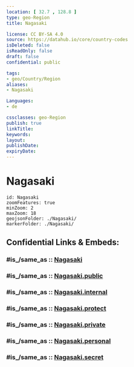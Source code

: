 ```yaml
---
location: [ 32.7 , 128.8 ] 
type: geo-Region
title: Nagasaki

license: CC BY-SA 4.0
source: https://datahub.io/core/country-codes
isDeleted: false
isReadOnly: false
draft: false
confidential: public

tags:
- geo/Country/Region
aliases:
- Nagasaki

Languages:
- de

cssclasses: geo-Region
publish: true
linkTitle: 
keywords: 
layout: 
publishDate: 
expiryDate: 
---
```


# Nagasaki

```leaflet
id: Nagasaki
zoomFeatures: true 
minZoom: 2 
maxZoom: 18
geojsonFolder: ./Nagasaki/
markerFolder: ./Nagasaki/
```


## Confidential Links & Embeds: 

### #is_/same_as :: [Nagasaki](/_Standards/Earth/Continent/Asia/Asia~East/Japan/Regions~Japan/Kyūshū/prefectures~Kyūshū/Nagasaki.md) 

### #is_/same_as :: [Nagasaki.public](/_public/Earth/Continent/Asia/Asia~East/Japan/Regions~Japan/Kyūshū/prefectures~Kyūshū/Nagasaki.public.md) 

### #is_/same_as :: [Nagasaki.internal](/_internal/Earth/Continent/Asia/Asia~East/Japan/Regions~Japan/Kyūshū/prefectures~Kyūshū/Nagasaki.internal.md) 

### #is_/same_as :: [Nagasaki.protect](/_protect/Earth/Continent/Asia/Asia~East/Japan/Regions~Japan/Kyūshū/prefectures~Kyūshū/Nagasaki.protect.md) 

### #is_/same_as :: [Nagasaki.private](/_private/Earth/Continent/Asia/Asia~East/Japan/Regions~Japan/Kyūshū/prefectures~Kyūshū/Nagasaki.private.md) 

### #is_/same_as :: [Nagasaki.personal](/_personal/Earth/Continent/Asia/Asia~East/Japan/Regions~Japan/Kyūshū/prefectures~Kyūshū/Nagasaki.personal.md) 

### #is_/same_as :: [Nagasaki.secret](/_secret/Earth/Continent/Asia/Asia~East/Japan/Regions~Japan/Kyūshū/prefectures~Kyūshū/Nagasaki.secret.md)

